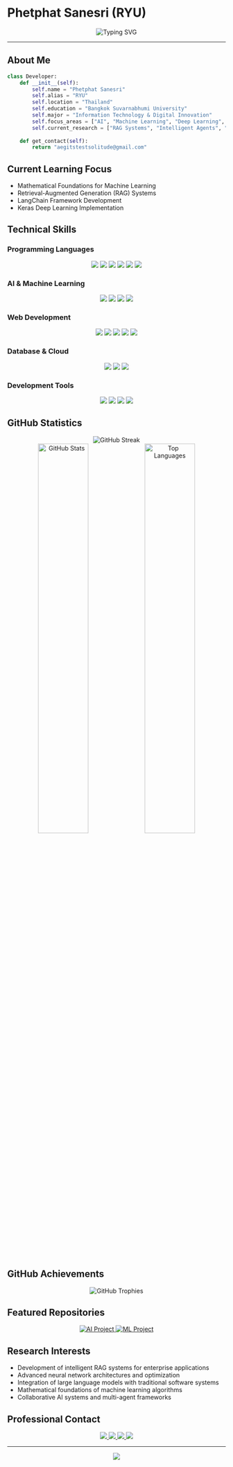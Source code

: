 # Phetphat Sanesri (RYU)

<div align="center">
  <img src="https://readme-typing-svg.demolab.com?font=Fira+Code&size=22&duration=3000&pause=1000&color=00D9FF&center=true&vCenter=true&width=600&lines=AI+%26+Machine+Learning+Developer;Information+Technology+Student;Deep+Learning;LLM+Applications+Specialist" alt="Typing SVG" />
</div>

---

## About Me

```python
class Developer:
    def __init__(self):
        self.name = "Phetphat Sanesri"
        self.alias = "RYU"
        self.location = "Thailand"
        self.education = "Bangkok Suvarnabhumi University"
        self.major = "Information Technology & Digital Innovation"
        self.focus_areas = ["AI", "Machine Learning", "Deep Learning", "LLMs"]
        self.current_research = ["RAG Systems", "Intelligent Agents", "Mathematical ML"]
        
    def get_contact(self):
        return "aegitstestsolitude@gmail.com"
```

## Current Learning Focus

- Mathematical Foundations for Machine Learning
- Retrieval-Augmented Generation (RAG) Systems
- LangChain Framework Development
- Keras Deep Learning Implementation

## Technical Skills

### Programming Languages
<p align="center">
  <img src="https://img.shields.io/badge/Python-3776AB?style=for-the-badge&logo=python&logoColor=white"/>
  <img src="https://img.shields.io/badge/JavaScript-F7DF1E?style=for-the-badge&logo=javascript&logoColor=black"/>
  <img src="https://img.shields.io/badge/TypeScript-007ACC?style=for-the-badge&logo=typescript&logoColor=white"/>
  <img src="https://img.shields.io/badge/C%23-239120?style=for-the-badge&logo=c-sharp&logoColor=white"/>
  <img src="https://img.shields.io/badge/C++-00599C?style=for-the-badge&logo=c%2B%2B&logoColor=white"/>
  <img src="https://img.shields.io/badge/C-00599C?style=for-the-badge&logo=c&logoColor=white"/>
</p>

### AI & Machine Learning
<p align="center">
  <img src="https://img.shields.io/badge/TensorFlow-FF6F00?style=for-the-badge&logo=tensorflow&logoColor=white"/>
  <img src="https://img.shields.io/badge/PyTorch-EE4C2C?style=for-the-badge&logo=pytorch&logoColor=white"/>
  <img src="https://img.shields.io/badge/Keras-D00000?style=for-the-badge&logo=keras&logoColor=white"/>
  <img src="https://img.shields.io/badge/LangChain-1C3C3C?style=for-the-badge&logo=langchain&logoColor=white"/>
</p>

### Web Development
<p align="center">
  <img src="https://img.shields.io/badge/React-20232A?style=for-the-badge&logo=react&logoColor=61DAFB"/>
  <img src="https://img.shields.io/badge/Next.js-000000?style=for-the-badge&logo=nextdotjs&logoColor=white"/>
  <img src="https://img.shields.io/badge/FastAPI-009688?style=for-the-badge&logo=fastapi&logoColor=white"/>
  <img src="https://img.shields.io/badge/HTML5-E34F26?style=for-the-badge&logo=html5&logoColor=white"/>
  <img src="https://img.shields.io/badge/CSS3-1572B6?style=for-the-badge&logo=css3&logoColor=white"/>
</p>

### Database & Cloud
<p align="center">
  <img src="https://img.shields.io/badge/PostgreSQL-316192?style=for-the-badge&logo=postgresql&logoColor=white"/>
  <img src="https://img.shields.io/badge/MySQL-005C84?style=for-the-badge&logo=mysql&logoColor=white"/>
  <img src="https://img.shields.io/badge/Google_Cloud-4285F4?style=for-the-badge&logo=google-cloud&logoColor=white"/>
</p>

### Development Tools
<p align="center">
  <img src="https://img.shields.io/badge/Git-F05032?style=for-the-badge&logo=git&logoColor=white"/>
  <img src="https://img.shields.io/badge/VS_Code-007ACC?style=for-the-badge&logo=visual-studio-code&logoColor=white"/>
  <img src="https://img.shields.io/badge/Vim-019733?style=for-the-badge&logo=vim&logoColor=white"/>
  <img src="https://img.shields.io/badge/Figma-F24E1E?style=for-the-badge&logo=figma&logoColor=white"/>
</p>

## GitHub Statistics

<div align="center">
  <img src="https://github-readme-streak-stats.herokuapp.com/?user=ryusr&theme=radical&hide_border=true" alt="GitHub Streak"/>
</div>

<div align="center">
  <img src="https://github-readme-stats.vercel.app/api?username=ryusr&show_icons=true&count_private=true&theme=radical&hide_border=true&bg_color=0D1117" alt="GitHub Stats" width="48%"/>
  <img src="https://github-readme-stats.vercel.app/api/top-langs/?username=ryusr&layout=compact&theme=radical&hide_border=true&bg_color=0D1117" alt="Top Languages" width="48%"/>
</div>

## GitHub Achievements
<div align="center">
  <img src="https://github-profile-trophy.vercel.app/?username=ryusr&theme=radical&no-frame=true&no-bg=true&row=1&column=7" alt="GitHub Trophies"/>
</div>

## Featured Repositories

<div align="center">
  <a href="https://github.com/ryusr">
    <img src="https://github-readme-stats.vercel.app/api/pin/?username=ryusr&repo=your-ai-project&theme=radical&hide_border=true&bg_color=0D1117" alt="AI Project"/>
  </a>
  <a href="https://github.com/ryusr">
    <img src="https://github-readme-stats.vercel.app/api/pin/?username=ryusr&repo=your-ml-project&theme=radical&hide_border=true&bg_color=0D1117" alt="ML Project"/>
  </a>
</div>

## Research Interests

- Development of intelligent RAG systems for enterprise applications
- Advanced neural network architectures and optimization
- Integration of large language models with traditional software systems
- Mathematical foundations of machine learning algorithms
- Collaborative AI systems and multi-agent frameworks

## Professional Contact

<div align="center">
  <a href="https://www.github.com/ryusr">
    <img src="https://img.shields.io/badge/GitHub-100000?style=for-the-badge&logo=github&logoColor=white"/>
  </a>
  <a href="https://www.facebook.com/phetphat.sane.sri/">
    <img src="https://img.shields.io/badge/Facebook-1877F2?style=for-the-badge&logo=facebook&logoColor=white"/>
  </a>
  <a href="https://www.youtube.com/@akiraz3282">
    <img src="https://img.shields.io/badge/YouTube-FF0000?style=for-the-badge&logo=youtube&logoColor=white"/>
  </a>
  <a href="mailto:aegitstestsolitude@gmail.com">
    <img src="https://img.shields.io/badge/Email-D14836?style=for-the-badge&logo=gmail&logoColor=white"/>
  </a>
</div>

---

<div align="center">
  <img src="https://komarev.com/ghpvc/?username=ryusr&color=blueviolet&style=flat-square&label=Profile+Views"/>
</div>
